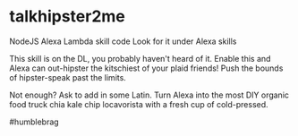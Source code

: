 # talkhipster2me
NodeJS Alexa Lambda skill code
Look for it under Alexa skills

This skill is on the DL, you probably haven't heard of it. 
Enable this and Alexa can out-hipster the kitschiest of your plaid friends!
Push the bounds of hipster-speak past the limits. 

Not enough? Ask to add in some Latin. 
Turn Alexa into the most DIY organic food truck chia kale chip locavorista with a fresh cup of cold-pressed. 

#humblebrag
